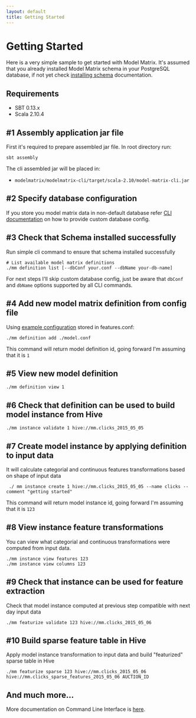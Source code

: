 ```yaml
---
layout: default
title: Getting Started
---
```


# Getting Started

Here is a very simple sample to get started with Model Matrix. It's assumed that you already installed
Model Matrix schema in your PostgreSQL database, if not yet check [installing schema](installing-schema.html) documentation.

## Requirements

- SBT 0.13.x
- Scala 2.10.4

## #1 Assembly application jar file

First it's required to prepare assembled jar file. In root directory run:

    sbt assembly
    
The cli assembled jar will be placed in:
  - `modelmatrix/modelmatrix-cli/target/scala-2.10/model-matrix-cli.jar`

## #2 Specify database configuration
    
If you store you model matrix data in non-default database refer [CLI documentation](cli.html#specify-database) on
how to provide custom database config.  
  

## #3 Check that Schema installed successfully

Run simple cli command to ensure that schema installed successfully
   
    # List available model matrix definitions
    ./mm definition list [--dbConf your.conf --dbName your-db-name]
    
For next steps I'll skip custom database config, just be aware that `dbConf` and `dbName` options supported by all CLI commands.       
    
## #4 Add new model matrix definition from config file

Using [example configuration](feature-matrix-config.html#example-configuration) stored in features.conf:
   
    ./mm definition add ./model.conf
    
This command will return model definition id, going forward I'm assuming that it is `1`    
                
## #5 View new model definition

    ./mm definition view 1
    
## #6 Check that definition can be used to build model instance from Hive
    
    ./mm instance validate 1 hive://mm.clicks_2015_05_05
     
## #7 Create model instance by applying definition to input data
     
It will calculate categorial and continuous features transformations based on shape of input data
     
     ./ mm instance create 1 hive://mm.clicks_2015_05_05 --name clicks --comment "getting started"
     
This command will return model instance id, going forward I'm assuming that it is `123`

## #8 View instance feature transformations

You can view what categorial and continuous transformations were computed from input data.

    ./mm instance view features 123
    ./mm instance view columns 123
    
## #9 Check that instance can be used for feature extraction

Check that model instance computed at previous step compatible with next day input data
    
    ./mm featurize validate 123 hive://mm.clicks_2015_05_06
    
## #10 Build sparse feature table in Hive
   
Apply model instance transformation to input data and build "featurized" sparse table in Hive
   
    ./mm featurize sparse 123 hive://mm.clicks_2015_05_06 hive://mm.clicks_sparse_features_2015_05_06 AUCTION_ID
   

## And much more…

More documentation on Command Line Interface is [here](cli.html).

